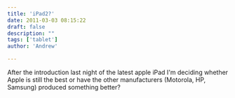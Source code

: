```yaml
---
title: 'iPad2?'
date: 2011-03-03 08:15:22
draft: false
description: ""
tags: ['tablet']
author: 'Andrew'

---
```


After the introduction last night of the latest apple iPad I'm deciding whether Apple is still the best or have the other manufacturers (Motorola, HP, Samsung) produced something better?
